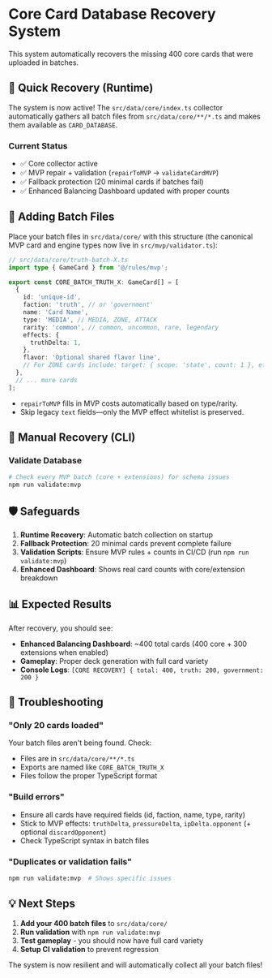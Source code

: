 # Core Card Database Recovery System

This system automatically recovers the missing 400 core cards that were uploaded in batches.

## 🚀 Quick Recovery (Runtime)

The system is now active! The `src/data/core/index.ts` collector automatically gathers all batch files from `src/data/core/**/*.ts` and makes them available as `CARD_DATABASE`.

### Current Status
- ✅ Core collector active
- ✅ MVP repair + validation (`repairToMVP` → `validateCardMVP`)
- ✅ Fallback protection (20 minimal cards if batches fail)
- ✅ Enhanced Balancing Dashboard updated with proper counts

## 📂 Adding Batch Files

Place your batch files in `src/data/core/` with this structure (the canonical MVP card and engine types now live in `src/mvp/validator.ts`):

```typescript
// src/data/core/truth-batch-X.ts
import type { GameCard } from '@/rules/mvp';

export const CORE_BATCH_TRUTH_X: GameCard[] = [
  {
    id: 'unique-id',
    faction: 'truth', // or 'government'
    name: 'Card Name',
    type: 'MEDIA', // MEDIA, ZONE, ATTACK
    rarity: 'common', // common, uncommon, rare, legendary
    effects: {
      truthDelta: 1,
    },
    flavor: 'Optional shared flavor line',
    // For ZONE cards include: target: { scope: 'state', count: 1 }, effects: { pressureDelta: N }
  },
  // ... more cards
];
```
- `repairToMVP` fills in MVP costs automatically based on type/rarity.
- Skip legacy `text` fields—only the MVP effect whitelist is preserved.

## 🔧 Manual Recovery (CLI)

### Validate Database
```bash
# Check every MVP batch (core + extensions) for schema issues
npm run validate:mvp
```

## 🛡️ Safeguards

1. **Runtime Recovery**: Automatic batch collection on startup
2. **Fallback Protection**: 20 minimal cards prevent complete failure
3. **Validation Scripts**: Ensure MVP rules + counts in CI/CD (run `npm run validate:mvp`)
4. **Enhanced Dashboard**: Shows real card counts with core/extension breakdown

## 📊 Expected Results

After recovery, you should see:
- **Enhanced Balancing Dashboard**: ~400 total cards (400 core + 300 extensions when enabled)
- **Gameplay**: Proper deck generation with full card variety  
- **Console Logs**: `[CORE RECOVERY] { total: 400, truth: 200, government: 200 }`

## 🚨 Troubleshooting

### "Only 20 cards loaded"
Your batch files aren't being found. Check:
- Files are in `src/data/core/**/*.ts` 
- Exports are named like `CORE_BATCH_TRUTH_X`
- Files follow the proper TypeScript format

### "Build errors"
- Ensure all cards have required fields (id, faction, name, type, rarity)
- Stick to MVP effects: `truthDelta`, `pressureDelta`, `ipDelta.opponent` (+ optional `discardOpponent`)
- Check TypeScript syntax in batch files

### "Duplicates or validation fails"
```bash
npm run validate:mvp  # Shows specific issues
```

## 💡 Next Steps

1. **Add your 400 batch files** to `src/data/core/`
2. **Run validation** with `npm run validate:mvp`
3. **Test gameplay** - you should now have full card variety
4. **Setup CI validation** to prevent regression

The system is now resilient and will automatically collect all your batch files!
